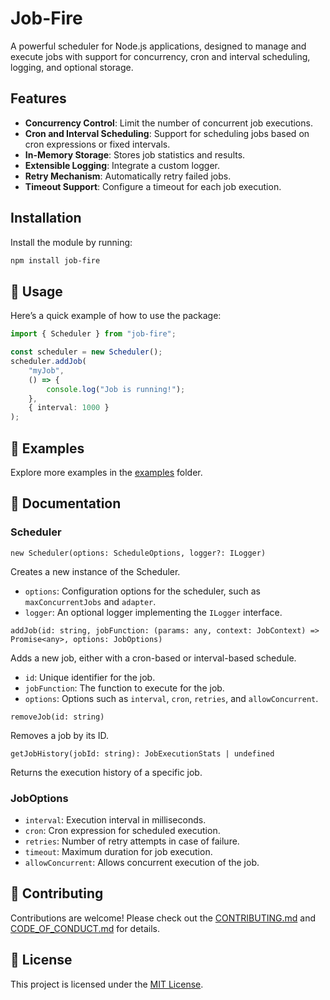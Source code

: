 # Job-Fire

A powerful scheduler for Node.js applications, designed to manage and execute jobs with support for concurrency, cron and interval scheduling, logging, and optional storage.

## Features

-   **Concurrency Control**: Limit the number of concurrent job executions.
-   **Cron and Interval Scheduling**: Support for scheduling jobs based on cron expressions or fixed intervals.
-   **In-Memory Storage**: Stores job statistics and results.
-   **Extensible Logging**: Integrate a custom logger.
-   **Retry Mechanism**: Automatically retry failed jobs.
-   **Timeout Support**: Configure a timeout for each job execution.

## Installation

Install the module by running:

```bash
npm install job-fire
```

## 🚀 Usage

Here’s a quick example of how to use the package:

```typescript
import { Scheduler } from "job-fire";

const scheduler = new Scheduler();
scheduler.addJob(
    "myJob",
    () => {
        console.log("Job is running!");
    },
    { interval: 1000 }
);
```

## 🧪 Examples

Explore more examples in the [examples](./examples) folder.

## 📖 Documentation

### Scheduler

`new Scheduler(options: ScheduleOptions, logger?: ILogger)`

Creates a new instance of the Scheduler.

-   `options`: Configuration options for the scheduler, such as `maxConcurrentJobs` and `adapter`.
-   `logger`: An optional logger implementing the `ILogger` interface.

`addJob(id: string, jobFunction: (params: any, context: JobContext) => Promise<any>, options: JobOptions)`

Adds a new job, either with a cron-based or interval-based schedule.

-   `id`: Unique identifier for the job.
-   `jobFunction`: The function to execute for the job.
-   `options`: Options such as `interval`, `cron`, `retries`, and `allowConcurrent`.

`removeJob(id: string)`

Removes a job by its ID.

`getJobHistory(jobId: string): JobExecutionStats | undefined`

Returns the execution history of a specific job.

### JobOptions

-   `interval`: Execution interval in milliseconds.
-   `cron`: Cron expression for scheduled execution.
-   `retries`: Number of retry attempts in case of failure.
-   `timeout`: Maximum duration for job execution.
-   `allowConcurrent`: Allows concurrent execution of the job.

## 🤝 Contributing

Contributions are welcome! Please check out the [CONTRIBUTING.md](/CONTRIBUTING.md) and [CODE_OF_CONDUCT.md](/CODE_OF_CONDUCT.md) for details.

## 📜 License

This project is licensed under the [MIT License](./LICENSE).

